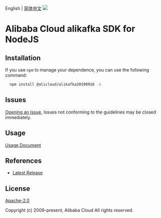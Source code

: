 English | [简体中文](README-CN.md)
![](https://aliyunsdk-pages.alicdn.com/icons/AlibabaCloud.svg)

# Alibaba Cloud alikafka SDK for NodeJS

## Installation
If you use `npm` to manage your dependence, you can use the following command:

```sh
  npm install @alicloud/alikafka20190916 -S
```

## Issues
[Opening an Issue](https://github.com/aliyun/alibabacloud-typescript-sdk/issues/new), Issues not conforming to the guidelines may be closed immediately.

## Usage
[Usage Document](https://github.com/aliyun/alibabacloud-typescript-sdk/blob/master/docs/Usage-EN.md#quick-examples)

## References
* [Latest Release](https://github.com/aliyun/alibabacloud-typescript-sdk/)

## License
[Apache-2.0](http://www.apache.org/licenses/LICENSE-2.0)

Copyright (c) 2009-present, Alibaba Cloud All rights reserved.
